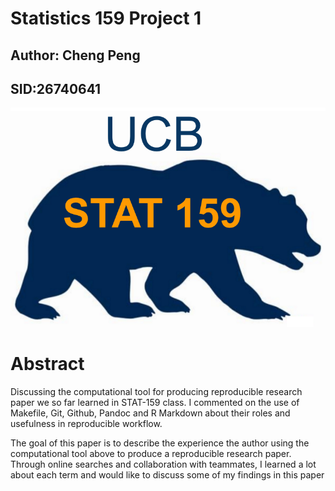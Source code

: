 
# Statistics 159 Project 1

## Author: Cheng Peng
## SID:26740641 

![alt tag](/images/stat159-logo.png)

# Abstract

Discussing the computational tool for producing reproducible research paper we so far learned in STAT-159 class. I commented on the use of Makefile, Git, Github, Pandoc and R Markdown about their roles and usefulness in reproducible workflow.

The goal of this paper is to describe the experience the author using the computational tool above to produce a reproducible research paper. Through online searches and collaboration with teammates, I learned a lot about each term and would like to discuss some of my findings in this paper
